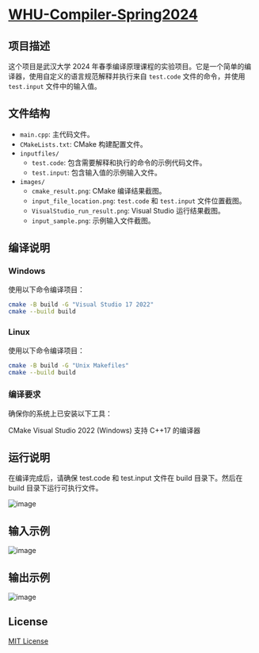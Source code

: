 ﻿# [WHU-Compiler-Spring2024](https://github.com/numbbbbbplus/WHU-Spring2024-CompilerProject)

## 项目描述

这个项目是武汉大学 2024 年春季编译原理课程的实验项目。它是一个简单的编译器，使用自定义的语言规范解释并执行来自 `test.code` 文件的命令，并使用 `test.input` 文件中的输入值。

## 文件结构

- `main.cpp`: 主代码文件。
- `CMakeLists.txt`: CMake 构建配置文件。
- `inputfiles/`
  - `test.code`: 包含需要解释和执行的命令的示例代码文件。
  - `test.input`: 包含输入值的示例输入文件。
- `images/`
  - `cmake_result.png`: CMake 编译结果截图。
  - `input_file_location.png`: `test.code` 和 `test.input` 文件位置截图。
  - `VisualStudio_run_result.png`: Visual Studio 运行结果截图。
  - `input_sample.png`: 示例输入文件截图。

## 编译说明

### Windows

使用以下命令编译项目：

```sh
cmake -B build -G "Visual Studio 17 2022"
cmake --build build
```

### Linux

使用以下命令编译项目：

```sh
cmake -B build -G "Unix Makefiles"
cmake --build build
```

### 编译要求
确保你的系统上已安装以下工具：

CMake
Visual Studio 2022 (Windows)
支持 C++17 的编译器

## 运行说明
在编译完成后，请确保 test.code 和 test.input 文件在 build 目录下。然后在 build 目录下运行可执行文件。

![image](https://github.com/numbbbbbplus/WHU-Spring2024-CompilerProject/blob/main/images/input_file_location.png)

## 输入示例
![image](https://github.com/numbbbbbplus/WHU-Spring2024-CompilerProject/blob/main/images/input_sample.png)

## 输出示例
![image](https://github.com/numbbbbbplus/WHU-Spring2024-CompilerProject/blob/main/images/VisualStudio_run_result.png)

## License

[MIT License](LICENSE)
